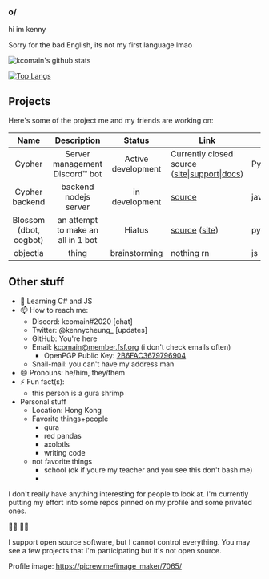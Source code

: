 ### o/
hi im kenny

Sorry for the bad English, its not my first language lmao

![kcomain's github stats](https://github-readme-stats.vercel.app/api?username=kcomain&count_private=true&show_icons=true&bg_color=343,40e09f,00d4ff&title_color=000&text_color=000)

[![Top Langs](https://github-readme-stats.vercel.app/api/top-langs/?username=kcomain&layout=compact&bg_color=343,a740e0,009dff&title_color=000&text_color=000)](https://github.com/anuraghazra/github-readme-stats)

## Projects
Here's some of the project me and my friends are working on:

| Name | Description | Status|Link|Lang|
|:----:|:-----------:|:-----:|----|----|
|Cypher|Server management Discord:tm: bot|Active development|Currently closed source ([site](https://cypherbot.github.io/site)\|[support](https://discord.gg/JxUMeHq)\|[docs](https://cypherbot.github.io/docs/))|Python|
|Cypher backend|backend nodejs server|in development|[source](https://github.com/tempus-dev/cypher-sitejs)|javascript|
|Blossom (dbot, cogbot)|an attempt to make an all in 1 bot|Hiatus|[source](https://github.com/kcomain/dbot) ([site](https://kcomain.github.io/dbot))|python|
|objectia|thing|brainstorming|nothing rn|js|

## Other stuff
- 🌱 Learning C# and JS
- 📫 How to reach me: 
  - Discord: kcomain#2020  [chat]
  - Twitter: @kennycheung_  [updates]
  - GitHub: You're here
  - Email: kcomain@member.fsf.org  (i don't check emails often)
    - OpenPGP Public Key: [2B6FAC3679796904](https://raw.githubusercontent.com/kcomain/kcomain/master/id_rsa.pub)
  - Snail-mail: you can't have my address man
- 😄 Pronouns: he/him, they/them
- ⚡ Fun fact(s): 
  - this person is a gura shrimp
- Personal stuff
  - Location: Hong Kong
  - Favorite things+people
    - gura
    - red pandas
    - axolotls
    - writing code
  - not favorite things
    - school (ok if youre my teacher and you see this don't bash me)
    - 

I don't really have anything interesting for people to look at. 
I'm currently putting my effort into some repos pinned on my profile and some privated ones.

:rainbow_flag: :rainbow_flag:

I support open source software, but I cannot control everything. You may see a few projects that I'm participating but it's not open source.

Profile image: https://picrew.me/image_maker/7065/
